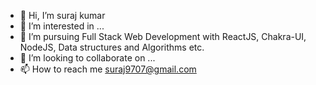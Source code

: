 - 👋 Hi, I’m suraj kumar
- 👀 I’m interested in ...
- 🌱 I’m pursuing Full Stack Web Development with ReactJS, Chakra-UI, NodeJS, Data structures and Algorithms etc.
- 💞️ I’m looking to collaborate on ...
- 📫 How to reach me suraj9707@gmail.com

<!---
surajwithps/surajwithps is a ✨ special ✨ repository because its `README.md` (this file) appears on your GitHub profile.
You can click the Preview link to take a look at your changes.
--->
